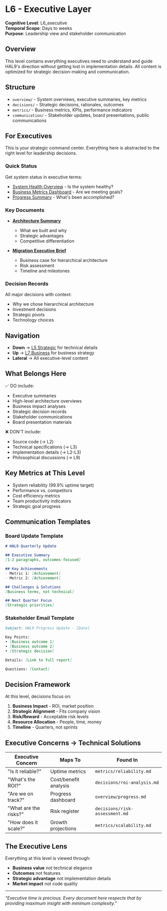 # L6 - Executive Layer

**Cognitive Level**: L6_executive  
**Temporal Scope**: Days to weeks  
**Purpose**: Leadership view and stakeholder communication

## Overview

This level contains everything executives need to understand and guide HAL9's direction without getting lost in implementation details. All content is optimized for strategic decision-making and communication.

## Structure

- `overview/` - System overviews, executive summaries, key metrics
- `decisions/` - Strategic decisions, rationales, outcomes
- `metrics/` - Business metrics, KPIs, performance indicators
- `communication/` - Stakeholder updates, board presentations, public communications

## For Executives

This is your strategic command center. Everything here is abstracted to the right level for leadership decisions.

### Quick Status

Get system status in executive terms:
- [System Health Overview](overview/system-health.md) - Is the system healthy?
- [Business Metrics Dashboard](metrics/dashboard.md) - Are we meeting goals?
- [Progress Summary](overview/progress-summary.md) - What's been accomplished?

### Key Documents

- **[Architecture Summary](overview/architecture-summary.md)**
  - What we built and why
  - Strategic advantages
  - Competitive differentiation

- **[Migration Executive Brief](communication/migration-brief.md)**
  - Business case for hierarchical architecture
  - Risk assessment
  - Timeline and milestones

### Decision Records

All major decisions with context:
- Why we chose hierarchical architecture
- Investment decisions
- Strategic pivots
- Technology choices

## Navigation

- **Down** → [L5 Strategic](../L5_strategic/) for technical details
- **Up** → [L7 Business](../L7_business/) for business strategy
- **Lateral** → All executive-level content

## What Belongs Here

✅ DO include:
- Executive summaries
- High-level architecture overviews
- Business impact analyses
- Strategic decision records
- Stakeholder communications
- Board presentation materials

❌ DON'T include:
- Source code (→ L2)
- Technical specifications (→ L3)
- Implementation details (→ L2-L3)
- Philosophical discussions (→ L9)

## Key Metrics at This Level

- System reliability (99.9% uptime target)
- Performance vs. competitors
- Cost efficiency metrics
- Team productivity indicators
- Strategic goal progress

## Communication Templates

### Board Update Template
```markdown
# HAL9 Quarterly Update

## Executive Summary
[1-2 paragraphs, outcomes-focused]

## Key Achievements
- Metric 1: [Achievement]
- Metric 2: [Achievement]

## Challenges & Solutions
[Business terms, not technical]

## Next Quarter Focus
[Strategic priorities]
```

### Stakeholder Email Template
```markdown
Subject: HAL9 Progress Update - [Date]

Key Points:
• [Business outcome 1]
• [Business outcome 2]
• [Strategic decision]

Details: [Link to full report]

Questions: [Contact]
```

## Decision Framework

At this level, decisions focus on:
1. **Business Impact** - ROI, market position
2. **Strategic Alignment** - Fits company vision
3. **Risk/Reward** - Acceptable risk levels
4. **Resource Allocation** - People, time, money
5. **Timeline** - Quarters, not sprints

## Executive Concerns → Technical Solutions

| Executive Concern | Maps To | Found In |
|------------------|---------|----------|
| "Is it reliable?" | Uptime metrics | `metrics/reliability.md` |
| "What's the ROI?" | Cost/benefit analysis | `decisions/roi-analysis.md` |
| "Are we on track?" | Progress dashboard | `overview/progress.md` |
| "What are the risks?" | Risk register | `decisions/risk-assessment.md` |
| "How does it scale?" | Growth projections | `metrics/scalability.md` |

## The Executive Lens

Everything at this level is viewed through:
- **Business value** not technical elegance
- **Outcomes** not features
- **Strategic advantage** not implementation details
- **Market impact** not code quality

---

*"Executive time is precious. Every document here respects that by providing maximum insight with minimum complexity."*